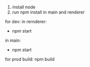 
1) install node
2) run npm install in main and renderer


for dev:
in rernderer:
* npm start


in main:
* npm start

for prod build:
npm build